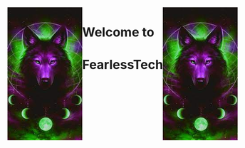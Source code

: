 
<div style="display:flex; justify-content: space-between;">
  <img src="./Wolf_FT.png"/>
  <div>
    <h1>Welcome to</h1>
    <h1>FearlessTech</h1>
  </div>
  <img src="./Wolf_FT.png"/>
</div>
